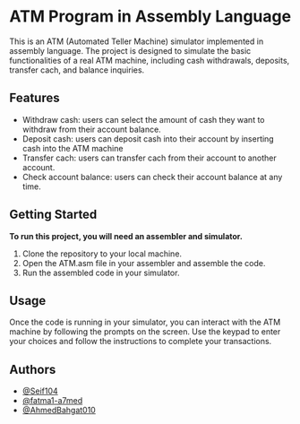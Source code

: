
# ATM Program in Assembly Language

This is an ATM (Automated Teller Machine) simulator implemented in assembly language. The project is designed to simulate the basic functionalities of a real ATM machine, including cash withdrawals, deposits, transfer cach, and balance inquiries.


## Features

- Withdraw cash: users can select the amount of cash they want to withdraw from their account balance.
- Deposit cash: users can deposit cash into their account by inserting cash into the ATM machine
- Transfer cach: users can transfer cach from their account to another account.
- Check account balance: users can check their account balance at any time.


## Getting Started

**To run this project, you will need an assembler and simulator.**
1. Clone the repository to your local machine.
2. Open the ATM.asm file in your assembler and assemble the code.
3. Run the assembled code in your simulator.
## Usage

Once the code is running in your simulator, you can interact with the ATM machine by following the prompts on the screen. Use the keypad to enter your choices and follow the instructions to complete your transactions.
## Authors

- [@Seif104](https://github.com/Seif104)
- [@fatma1-a7med](https://github.com/fatma1-a7med)
- [@AhmedBahgat010](https://github.com/AhmedBahgat010)

